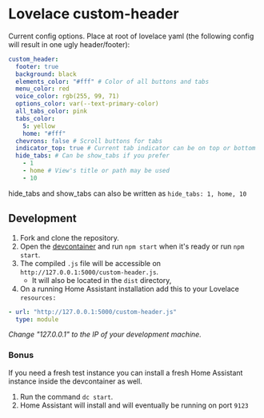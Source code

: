 # Lovelace custom-header

Current config options. Place at root of lovelace yaml (the following config
will result in one ugly header/footer):

```yaml
custom_header:
  footer: true
  background: black
  elements_color: "#fff" # Color of all buttons and tabs
  menu_color: red
  voice_color: rgb(255, 99, 71)
  options_color: var(--text-primary-color)
  all_tabs_color: pink
  tabs_color:
    5: yellow
    home: "#fff"
  chevrons: false # Scroll buttons for tabs
  indicator_top: true # Current tab indicator can be on top or bottom
  hide_tabs: # Can be show_tabs if you prefer
    - 1
    - home # View's title or path may be used
    - 10
```

hide_tabs and show_tabs can also be written as `hide_tabs: 1, home, 10`

## Development

1. Fork and clone the repository.
2. Open the [devcontainer][devcontainer] and run `npm start` when it's ready or
   run `npm start`.
3. The compiled `.js` file will be accessible on
   `http://127.0.0.1:5000/custom-header.js`.
   - It will also be located in the `dist` directory,
4. On a running Home Assistant installation add this to your Lovelace
   `resources:`

```yaml
- url: "http://127.0.0.1:5000/custom-header.js"
  type: module
```

_Change "127.0.0.1" to the IP of your development machine._

### Bonus

If you need a fresh test instance you can install a fresh Home Assistant instance inside the devcontainer as well.

1. Run the command `dc start`.
2. Home Assistant will install and will eventually be running on port `9123`

<!--Links -->

[devcontainer]: https://code.visualstudio.com/docs/remote/containers
